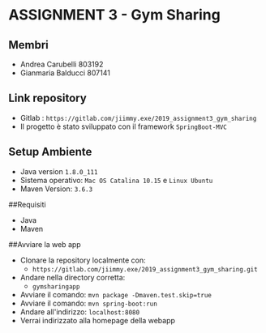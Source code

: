 # ASSIGNMENT 3 - Gym Sharing
## Membri
+ Andrea Carubelli 803192
+  Gianmaria Balducci 807141

## Link repository
+  Gitlab : `https://gitlab.com/jiimmy.exe/2019_assignment3_gym_sharing`
+  Il progetto è stato sviluppato con il framework `SpringBoot-MVC`

## Setup Ambiente
+ Java version `1.8.0_111`
+ Sistema operativo: `Mac OS Catalina 10.15` e `Linux Ubuntu`
+ Maven Version: `3.6.3`

##Requisiti
+ Java
+ Maven

##Avviare la web app
+ Clonare la repository localmente con:
    + `https://gitlab.com/jiimmy.exe/2019_assignment3_gym_sharing.git`
+ Andare nella directory corretta: 
    + `gymsharingapp`
+ Avviare il comando: `mvn package -Dmaven.test.skip=true`
+ Avviare il comando: `mvn spring-boot:run`
+ Andare all'indirizzo: `localhost:8080`
+ Verrai indirizzato alla homepage della webapp
